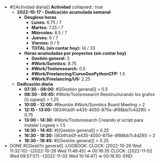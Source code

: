 - #[[Actividad diaria]] **Actividad**
  collapsed:: true
  - **2022-10-17 - Dedicación acumulada semanal**
    - **Desglose horas**
      - **Lunes:** 6.75 / 7
      - **Martes:** 7.25 / 7
      - **Miércoles:** 8.5 / 7
      - **Jueves:** 0 / 7
      - **Viernes:** 0 / 5
      - **TOTAL (sin contar hoy):** 14 / 33
    - **Horas acumuladas por proyectos (sin contar hoy)**
      - **Gestión general:** 3
      - **#Work/Sunntics:** 8.75
      - **#Work/Toolsresearch:** 0.5
      - **#Work/Freelancing/CursoGeoPythonCFP:** 1.5
      - **#Work/Freelancing/US:** 2.25
  - **Dedicación diaria**
    - **07:30 - 08:00:** #[[Gestión general]] > 0.5
    - **08:30 - 09:45:** #Work/Toolsresearch Reestructurando los grafos [[Logseq]] > 1.25
    - **10:00 - 12:00:** #Reunión #Work/Sunntics Board Meeting > 2
    - **12:15 - 13:00:** ((634fcb0f-e435-4050-875e-df88bb7c4d29)) > 0.75
    - **13:00 - 14:30:** #Work/Toolsresearch Creando el script para instalar Logseq > 1.5
    - **14:30 - 14:45:** #[[Gestión general]] > 0.25
    - **16:30 - 18:30:** ((634fcb0f-e435-4050-875e-df88bb7c4d29)) > 2
    - **18:30 - 18:45:** #[[Gestión general]] > 0.25
- DONE #[[Gesti?n general]]
  :LOGBOOK:
  CLOCK: [2022-10-26 Wed 11:32:10]--[2022-10-26 Wed 11:48:45] =>  00:16:35
  CLOCK: [2022-11-02 Wed 09:57:57]--[2022-11-02 Wed 10:14:47] =>  00:16:50
  :END: